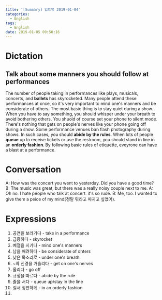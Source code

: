```yaml
---
title: '[Summary] 입트영 2019-01-04'
categories:
  - English
tags:
  - English
date: 2019-01-05 00:50:16
---
```


# Dictation

## Talk about some manners you should follow at performances

The number of people taking in performances like plays, musicals, concerts, and **ballets** has skyrocketed. Many people attend these performances at once, so it's very important to mind one's manners and be considerate of others. The most basic thing is to stay quiet during a show. When you have to say something, you should whisper under your breath to avoid bothering others. You shuold of course set your phone to silent mode. There's nothing that gets on people's nerves like your phone going off during a show. Some performance venues ban flash photography during shows. In such cases, you should **abide by the rules**. When lots of people **queue** up to receive tickets or use the restroom, you should stand in line in an **orderly fashion**. By following basic rules of etiquette, eveyrone can have a blast at a performance.

# Conversation

A: How was the concert you went to yesterday. Did you have a good time?
B: The music was great, but there was a really noisy couple next to me.
A: Oh no. I hate people who talk at concert. it's so rude.
B: Me, too. I wanted to give them a peice of my mind(정말 뭐라고 따지고 싶었어).


# Expressions

1. 공연을 보러가다 - take in a performance
2. 급증하다 - skyrocket
3. 예절을 지키다 - mind one's manners
4. 남을 배려하다 - be considerate of ohters
5. 낮은 목소리로 - under one's breath
6. ~의 신경을 거슬리다 - get on one's nerves
7. 울리다 - go off
8. 규정을 따르다 - abide by the rule
9. 줄을 서다 - queue up/stay in the line
10. 질서 정연하게 - in an orderly fashion
11.